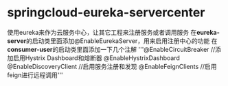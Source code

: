 # springcloud-eureka-servercenter
使用eureka来作为云服务中心，让其它工程来注册服务或者调用服务 
在**eureka-server**的启动类里面添加@EnableEurekaServer，用来启用注册中心的功能 
在**consumer-user**的启动类里面添加一下几个注解 
'''@EnableCircuitBreaker //添加启用Hystrix Dashboard和熔断器
@EnableHystrixDashboard
@EnableDiscoveryClient //启用服务注册和发现
@EnableFeignClients //启用feign进行远程调用'''
